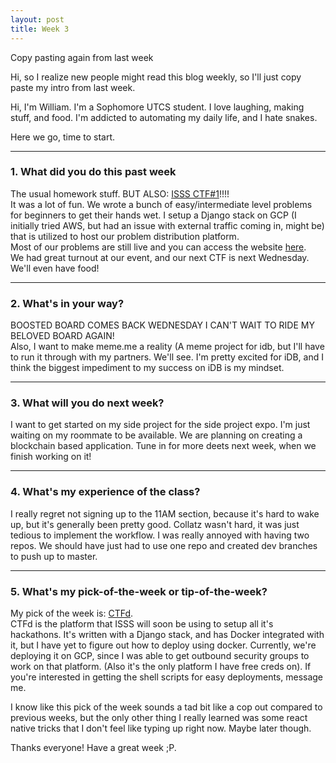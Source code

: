 ```yaml
---
layout: post
title: Week 3
---
```


Copy pasting again from last week

Hi, so I realize new people might read this blog weekly, so I'll just copy paste my intro from last week.

Hi, I'm William. I'm a Sophomore UTCS student. I love laughing, making stuff, and food. I'm addicted to automating my daily life, and I hate snakes.  

Here we go, time to start.

---
### 1. What did you do this past week
The usual homework stuff. BUT ALSO: [ISSS CTF#1](https://www.facebook.com/events/138629896945292/)!!!!  
It was a lot of fun. We wrote a bunch of easy/intermediate level problems for beginners to get their hands wet. I setup a Django stack on GCP (I initially tried AWS, but had an issue with external traffic coming in, might be) that is utilized to host our problem distribution platform.   
Most of our problems are still live and you can access the website [here](http://35.224.40.243/).  
We had great turnout at our event, and our next CTF is next Wednesday. We'll even have food!


---

### 2. What's in your way?

BOOSTED BOARD COMES BACK WEDNESDAY I CAN'T WAIT TO RIDE MY BELOVED BOARD AGAIN!  
Also, I want to make meme.me a reality (A meme project for idb, but I'll have to run it through with my partners. We'll see. I'm pretty excited for iDB, and I think the biggest impediment to my success on iDB is my mindset.

---

### 3. What will you do next week?
I want to get started on my side project for the side project expo. I'm just waiting on my roommate to be available. We are planning on creating a blockchain based application. Tune in for more deets next week, when we finish working on it!  

---

### 4. What's my experience of the class?

I really regret not signing up to the 11AM section, because it's hard to wake up, but it's generally been pretty good. Collatz wasn't hard, it was just tedious to implement the workflow. I was really annoyed with having two repos. We should have just had to use one repo and created dev branches to push up to master.

---
### 5. What's my pick-of-the-week or tip-of-the-week?

My pick of the week is: [CTFd](https://github.com/CTFd/CTFd).  
CTFd is the platform that ISSS will soon be using to setup all it's hackathons. It's written with a Django stack, and has Docker integrated with it, but I have yet to figure out how to deploy using docker. Currently, we're deploying it on GCP, since I was able to get outbound security groups to work on that platform. (Also it's the only platform I have free creds on). If you're interested in getting the shell scripts for easy deployments, message me.  

I know like this pick of the week sounds a tad bit like a cop out compared to previous weeks, but the only other thing I really learned was some react native tricks that I don't feel like typing up right now. Maybe later though.  

Thanks everyone! Have a great week ;P.
